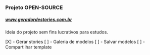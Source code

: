 ### Projeto OPEN-SOURCE

##### www.geradordestories.com.br 

Ideia do projeto sem fins lucrativos para estudos.

[X] - Gerar stories
[ ] - Galeria de modelos
[ ] - Salvar modelos
[ ] - Compartilhar template